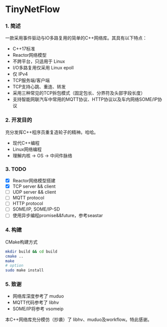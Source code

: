 # TinyNetFlow
### 1. 简述

一款采用事件驱动与IO多路复用的简单的C++网络库。其具有以下特点：
- C++17标准
- Reactor网络模型
- 不跨平台，只适用于 Linux
- I/O多路复用仅采用 Linux epoll
- 仅 IPv4
- TCP服务端/客户端
- TCP支持心跳、重连、转发
- 采用三种常见的TCP拆包模式（固定包长、分界符及头部字段长度）
- 支持智能网联汽车中常用的MQTT协议、HTTP协议以及车内网络SOME/IP协议

### 2. 开发目的

充分发挥C++程序员重复造轮子的精神。哈哈。

- 现代C++编程
- Linux网络编程
- 理解内核 -> OS -> 中间件脉络

### 3. TODO
- [x] Reactor网络模型搭建
- [x] TCP server && client
- [ ] UDP server && client
- [ ] MQTT protocol
- [ ] HTTP protocol
- [ ] SOME/IP, SOME/IP-SD
- [ ] 使用异步编程promise&&future，参考seastar

### 4. 构建

CMake构建方式

```bash
mkdir build && cd build
cmake ..
make
# option
sudo make install
```

### 5. 致谢
- 网络库深度参考了 muduo
- MQTT代码参考了 libhv
- SOME/IP将参考 vsomeip

本C++网络库充分模仿（抄袭）了 libhv、muduo及workflow。特此感谢。

